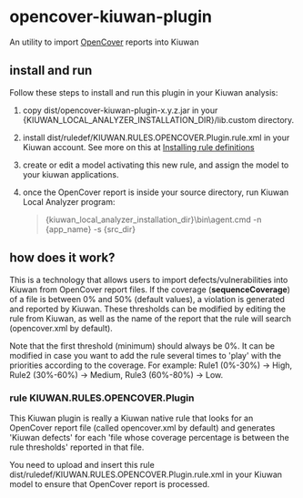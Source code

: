 # opencover-kiuwan-plugin
An utility to import [OpenCover](https://github.com/OpenCover/opencover) reports into Kiuwan

## install and run
Follow these steps to install and run this plugin in your Kiuwan analysis:
1. copy dist/opencover-kiuwan-plugin-x.y.z.jar in your {KIUWAN_LOCAL_ANALYZER_INSTALLATION_DIR}/lib.custom directory.

2. install dist/ruledef/KIUWAN.RULES.OPENCOVER.Plugin.rule.xml in your Kiuwan account. See more on this at [Installing rule definitions](https://www.kiuwan.com/docs/display/K5/Installing+rule+definitions+created+with+Kiuwan+Rule+Developer)

3. create or edit a model activating this new rule, and assign the model to your kiuwan applications.

4. once the OpenCover report is inside your source directory, run Kiuwan Local Analyzer program:

    > {kiuwan_local_analyzer_installation_dir}\bin\agent.cmd -n {app_name} -s {src_dir}
    
## how does it work?
This is a technology that allows users to import defects/vulnerabilities into Kiuwan from OpenCover report files. If the coverage (**sequenceCoverage**) of a file is between 0% and 50% (default values), a violation is generated and reported by Kiuwan. These thresholds can be modified by editing the rule from Kiuwan, as well as the name of the report that the rule will search (opencover.xml by default).

Note that the first threshold (minimum) should always be 0%. It can be modified in case you want to add the rule several times to 'play' with the priorities according to the coverage. For example: Rule1 (0%-30%) -> High, Rule2 (30%-60%) -> Medium, Rule3 (60%-80%) -> Low.

### rule KIUWAN.RULES.OPENCOVER.Plugin
This Kiuwan plugin is really a Kiuwan native rule that looks for an OpenCover report file (called opencover.xml by default) and generates 'Kiuwan defects' for each 'file whose coverage percentage is between the rule thresholds' reported in that file.

You need to upload and insert this rule dist/ruledef/KIUWAN.RULES.OPENCOVER.Plugin.rule.xml in your Kiuwan model to ensure that OpenCover report is processed.
